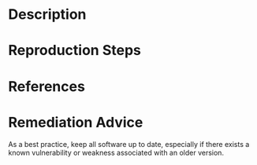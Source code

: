 # Description


# Reproduction Steps


# References


# Remediation Advice

As a best practice, keep all software up to date, especially if there exists a known vulnerability or weakness associated with an older version.